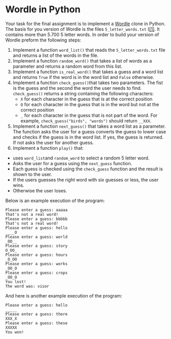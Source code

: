 # Wordle in Python

Your task for the final assignment is to implement a [Wordle](https://en.wikipedia.org/wiki/Wordle)
clone in Python. The basis for you version of Wordle is the files
`5_letter_words.txt` ([[1]](https://www-cs-faculty.stanford.edu/~knuth/sgb.html).
It contains more than 5.700 5 letter words. In order to build your
version of Wordle preform the following steps:

1. Implement a function `word_list()` that reads the `5_letter_words.txt` file and returns a list
   of the words in the file.
1. Implement a function `random_word()` that takes a list of words as a parameter and returns a random word
   from this list.
1. Implement a function `is_real_word()` that takes a guess and a word list and returns `True` if
   the word is in the word list and `False` otherwise.
1. Implement a function `check_guess()`that takes two parameters. The fist is the guess and the second the
   word the user needs to find. `check_guess()` returns a string containing the following characters:
   - `X` for each character in the guess that is at the correct position
   - `O` for each character in the guess that is in the word but not at the correct position
   - `_` for each character in the guess that is not part of the word.
     For example, `check_guess("birds", "words")` should return `__XXX`.
1. Implement a function `next_guess()` that takes a word list as a parameter. The function asks the user
   for a guess converts the guess to lower case and checks if the guess is in the word list. If yes, the guess is returned. If not asks the user
   for another guess.
1. Implement a function `play()` that:

- uses `word_list`and `random_word` to select a random 5 letter word.
- Asks the user for a guess using the `next_guess` function.
- Each guess is checked using the `check_guess` function and the result is shown to the user.
- If the users guesses the right word with six guesses or less, the user wins.
- Otherwise the user loses.

Below is an example execution of the program:

```shell
Please enter a guess: aaaaa
That's not a real word!
Please enter a guess: bbbbb
That's not a real word!
Please enter a guess: hello
____O
Please enter a guess: world
_OO__
Please enter a guess: story
O_OO_
Please enter a guess: hours
_O_OO
Please enter a guess: works
_OO_O
Please enter a guess: crops
_OO_O
You lost!
The word was: visor
```

And here is another example execution of the program:

```shell
Please enter a guess: hello
_____
Please enter a guess: there
XXX_X
Please enter a guess: these
XXXXX
You won!
```
